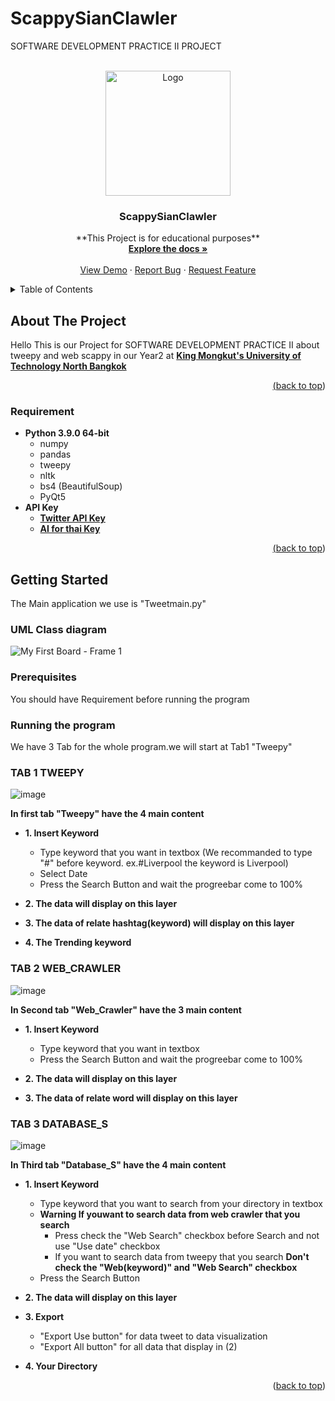 # ScappySianClawler
SOFTWARE DEVELOPMENT PRACTICE II PROJECT

<div id="top"></div>
<!--
*** Thanks for checking out the Best-README-Template. If you have a suggestion
*** that would make this better, please fork the repo and create a pull request
*** or simply open an issue with the tag "enhancement".
*** Don't forget to give the project a star!
*** Thanks again! Now go create something AMAZING! :D
-->



<!-- PROJECT SHIELDS -->
<!--
*** I'm using markdown "reference style" links for readability.
*** Reference links are enclosed in brackets [ ] instead of parentheses ( ).
*** See the bottom of this document for the declaration of the reference variables
*** for contributors-url, forks-url, etc. This is an optional, concise syntax you may use.
*** https://www.markdownguide.org/basic-syntax/#reference-style-links
-->





<!-- PROJECT LOGO -->
<br />
<div align="center">
  <a href="https://github.com/golfzakrub/ScappySianClawler">
    <img src="https://steamuserimages-a.akamaihd.net/ugc/1814365766212573958/04B7867DCE7F7DC885EF9D2B31FCDC9EF2D03443/?imw=512&&ima=fit&impolicy=Letterbox&imcolor=%23000000&letterbox=false"
         alt="Logo" width="200" height="200">
  </a>

<h3 align="center">ScappySianClawler</h3>

  <p align="center">
    **This Project is for educational purposes**
    <br />
    <a href="https://github.com/golfzakrub/ScappySianClawler"><strong>Explore the docs »</strong></a>
    <br />
    <br />
    <a href="https://github.com/golfzakrub/ScappySianClawler">View Demo</a>
    ·
    <a href="https://github.com/golfzakrub/ScappySianClawler/issues">Report Bug</a>
    ·
    <a href="https://github.com/golfzakrub/ScappySianClawler/issues">Request Feature</a>
  </p>
</div>



<!-- TABLE OF CONTENTS -->
<details>
  <summary>Table of Contents</summary>
  <ol>
    <li>
      <a href="#about-the-project">About The Project</a>
      <ul>
        <li><a href="#requirement">Requirement</a></li>
      </ul>
    </li>
    <li>
      <a href="#getting-started">Getting Started</a>
      <ul>
        <li><a href="#prerequisites">Prerequisites</a></li>
        <li><a href="#uml-class-diagram">UML Class diagram</a></li>
        <li><a href="#tab-1-tweepy">TAB 1 TWEEPY</a></li>
        <li><a href="#tab-2-web_crawler">TAB 2 WEB_CRAWLER</a></li>
        <li><a href="#tab-3-database_s">TAB 3 DATABASE_S</a></li>
        </ul>

  </ol>
</details>



<!-- ABOUT THE PROJECT -->
## About The Project
Hello This is our Project for SOFTWARE DEVELOPMENT PRACTICE II about tweepy and web scappy in our Year2 at <a href="https://www.kmutnb.ac.th/"> <b>King Mongkut's University of Technology North   Bangkok</b>


<p align="right">(<a href="#top">back to top</a>)</p>



### Requirement

* **Python 3.9.0 64-bit**
  * numpy
  * pandas
  * tweepy
  * nltk
  * bs4 (BeautifulSoup)
  * PyQt5
* **API Key**
  *  <a href="https://developer.twitter.com/en/products/twitter-api/"> <b>Twitter API Key</b> 
  *  <a href="https://aiforthai.in.th/"> <b>AI for thai Key</b>
  


<p align="right">(<a href="#top">back to top</a>)</p>



<!-- GETTING STARTED -->
## Getting Started

The Main application we use is "Tweetmain.py"

### UML Class diagram
  
  ![My First Board - Frame 1](https://user-images.githubusercontent.com/70587016/166745839-ae5dd836-ee40-4967-b9e8-3983dd807789.jpg)

  
### Prerequisites

You should have Requirement before running the program

### Running the program

We have 3 Tab for the whole program.we will start at Tab1 "Tweepy" 

### TAB 1 TWEEPY
   
![image](https://user-images.githubusercontent.com/70587016/166665453-4b321d46-1721-4e18-95f3-c2db627e5ebb.png)

**In first tab "Tweepy" have the 4 main content**
  
* **1. Insert Keyword**
  * Type keyword that you want in textbox (We recommanded to type "#" before keyword. ex.#Liverpool the keyword is Liverpool)
  * Select Date
  * Press the Search Button and wait the progreebar come to 100%

* **2. The data will display on this layer**

* **3. The data of relate hashtag(keyword) will display on this layer**
  
* **4. The Trending keyword**

### TAB 2 WEB_CRAWLER
  
  
![image](https://user-images.githubusercontent.com/70587016/166667306-d804bf9f-addb-41b4-96a0-10bfe447d4cd.png)

**In Second tab "Web_Crawler" have the 3 main content**
* **1. Insert Keyword**
  * Type keyword that you want in textbox
  * Press the Search Button and wait the progreebar come to 100%

* **2. The data will display on this layer**

* **3. The data of relate word will display on this layer**
### TAB 3 DATABASE_S
  
  
![image](https://user-images.githubusercontent.com/70587016/166668358-0ffdf2a6-7b56-4e34-be2e-57fd30097c48.png)
  

**In Third tab "Database_S" have the 4 main content**
* **1. Insert Keyword**
  * Type keyword that you want to search from your directory in textbox
  * ****Warning** If youwant to search data from web crawler that you search**
    * Press check the "Web Search" checkbox before Search and not use "Use date" checkbox
    * If you want to search data from tweepy that you search **Don't check the "Web(keyword)" and "Web Search" checkbox**
  * Press the Search Button

* **2. The data will display on this layer**

* **3. Export**
    * "Export Use button"  for data tweet to data visualization
    * "Export All button"  for all data that display in (2)

* **4. Your Directory**

<p align="right">(<a href="#top">back to top</a>)</p>
















<!-- MARKDOWN LINKS & IMAGES -->
<!-- https://www.markdownguide.org/basic-syntax/#reference-style-links -->
[contributors-shield]: https://img.shields.io/github/contributors/othneildrew/Best-README-Template.svg?style=for-the-badge
[contributors-url]: https://github.com/golfzakrub/ScappySianClawler/graphs/contributors
[forks-shield]: https://img.shields.io/github/forks/othneildrew/Best-README-Template.svg?style=for-the-badge
[forks-url]: https://github.com/golfzakrub/ScappySianClawler/network/members
[stars-shield]: https://img.shields.io/github/stars/othneildrew/Best-README-Template.svg?style=for-the-badge
[stars-url]: https://github.com/golfzakrub/ScappySianClawler/stargazers

